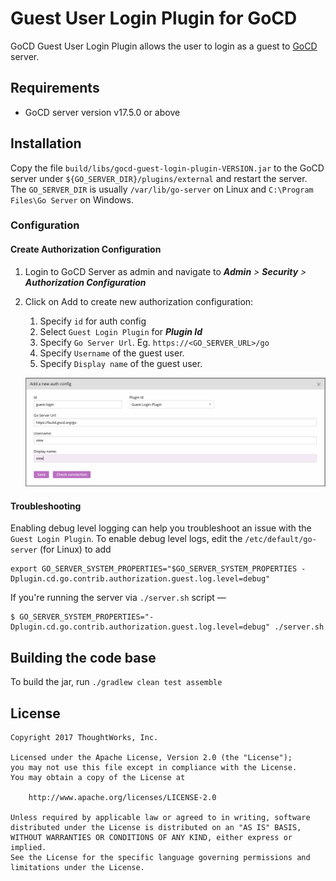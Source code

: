 # Guest User Login Plugin for GoCD
GoCD Guest User Login Plugin allows the user to login as a guest to [GoCD](https://www.gocd.org) server.

## Requirements
* GoCD server version v17.5.0 or above

## Installation
Copy the file `build/libs/gocd-guest-login-plugin-VERSION.jar` to the GoCD server under `${GO_SERVER_DIR}/plugins/external` and restart the server. The `GO_SERVER_DIR` is usually `/var/lib/go-server` on Linux and `C:\Program Files\Go Server` on Windows.

### Configuration

#### Create Authorization Configuration

1. Login to GoCD Server as admin and navigate to **_Admin_** _>_ **_Security_** _>_ **_Authorization Configuration_**
2. Click on Add to create new authorization configuration:  
    1. Specify `id` for auth config
    2. Select `Guest Login Plugin` for _**Plugin Id**_ 
    3. Specify `Go Server Url`. Eg. `https://<GO_SERVER_URL>/go`
    4. Specify `Username` of the guest user.
    5. Specify `Display name` of the guest user.

    !["Guest Login Plugin Auth Config"][1]

#### Troubleshooting
Enabling debug level logging can help you troubleshoot an issue with the `Guest Login Plugin`. To enable debug level logs, edit the `/etc/default/go-server` (for Linux) to add
```
export GO_SERVER_SYSTEM_PROPERTIES="$GO_SERVER_SYSTEM_PROPERTIES -Dplugin.cd.go.contrib.authorization.guest.log.level=debug"
```

If you're running the server via `./server.sh` script —
```
$ GO_SERVER_SYSTEM_PROPERTIES="-Dplugin.cd.go.contrib.authorization.guest.log.level=debug" ./server.sh
```

## Building the code base
To build the jar, run `./gradlew clean test assemble`

## License

```plain
Copyright 2017 ThoughtWorks, Inc.

Licensed under the Apache License, Version 2.0 (the "License");
you may not use this file except in compliance with the License.
You may obtain a copy of the License at

    http://www.apache.org/licenses/LICENSE-2.0

Unless required by applicable law or agreed to in writing, software
distributed under the License is distributed on an "AS IS" BASIS,
WITHOUT WARRANTIES OR CONDITIONS OF ANY KIND, either express or implied.
See the License for the specific language governing permissions and
limitations under the License.
```

[1]: images/auth-config.png     "Guest Login Plugin Auth Config"
